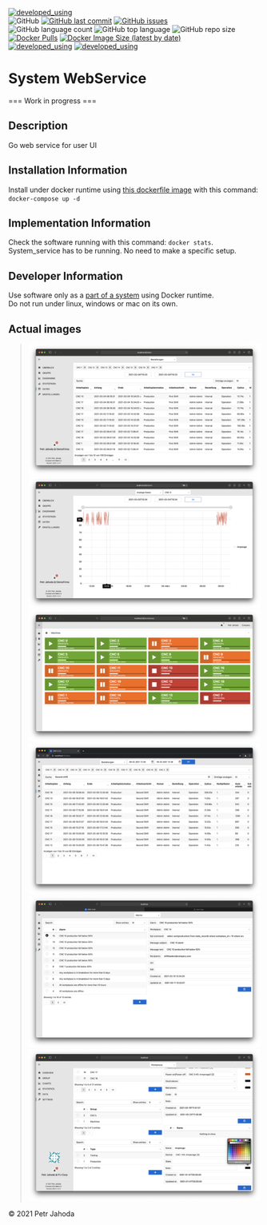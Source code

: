 [![developed_using](https://img.shields.io/badge/developed%20using-Jetbrains%20Goland-lightgrey)](https://www.jetbrains.com/go/)
<br/>
![GitHub](https://img.shields.io/github/license/petrjahoda/system_webservice)
[![GitHub last commit](https://img.shields.io/github/last-commit/petrjahoda/system_webservice)](https://github.com/petrjahoda/system_webservice/commits/master)
[![GitHub issues](https://img.shields.io/github/issues/petrjahoda/system_webservice)](https://github.com/petrjahoda/system_webservice/issues)
<br/>
![GitHub language count](https://img.shields.io/github/languages/count/petrjahoda/system_webservice)
![GitHub top language](https://img.shields.io/github/languages/top/petrjahoda/system_webservice)
![GitHub repo size](https://img.shields.io/github/repo-size/petrjahoda/system_webservice)
<br/>
[![Docker Pulls](https://img.shields.io/docker/pulls/petrjahoda/system_webservice)](https://hub.docker.com/r/petrjahoda/system_webservice)
[![Docker Image Size (latest by date)](https://img.shields.io/docker/image-size/petrjahoda/system_webservice?sort=date)](https://hub.docker.com/r/petrjahoda/system_webservice/tags)
<br/>
[![developed_using](https://img.shields.io/badge/database-PostgreSQL-red)](https://www.postgresql.org) [![developed_using](https://img.shields.io/badge/runtime-Docker-red)](https://www.docker.com)

# System WebService
=== Work in progress ===
## Description
Go web service for user UI

## Installation Information

Install under docker runtime using [this dockerfile image](https://github.com/petrjahoda/system/tree/master/latest) with
this command: ```docker-compose up -d```

## Implementation Information

Check the software running with this command: ```docker stats```. <br/>
System_service has to be running. No need to make a specific setup.

## Developer Information

Use software only as a [part of a system](https://github.com/petrjahoda/system) using Docker runtime.<br/>
Do not run under linux, windows or mac on its own.

## Actual images

> ![actual screenshot](screenshots/Screenshot%202021-03-04%20at%2010.34.18.png)
> ![actual screenshot](screenshots/Screenshot%202021-03-04%20at%2010.34.51.png)
> ![actual screenshot](screenshots/Screenshot%202021-03-04%20at%2010.35.02.png)
> ![actual screenshot](screenshots/Screenshot%202021-03-09%20at%2013.38.59.png)
> ![actual screenshot](screenshots/Screenshot%202021-03-11%20at%2012.22.14.png)
> ![actual screenshot](screenshots/Screenshot%202021-03-23%20at%2012.10.20.png)

© 2021 Petr Jahoda